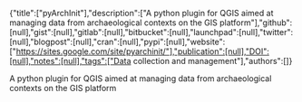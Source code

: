 {"title":["pyArchInit"],"description":["A python plugin for QGIS aimed at managing data from archaeological contexts on the GIS platform"],"github":[null],"gist":[null],"gitlab":[null],"bitbucket":[null],"launchpad":[null],"twitter":[null],"blogpost":[null],"cran":[null],"pypi":[null],"website":["https://sites.google.com/site/pyarchinit/"],"publication":[null],"DOI":[null],"notes":[null],"tags":["Data collection and management"],"authors":[]}

A python plugin for QGIS aimed at managing data from archaeological contexts on the GIS platform